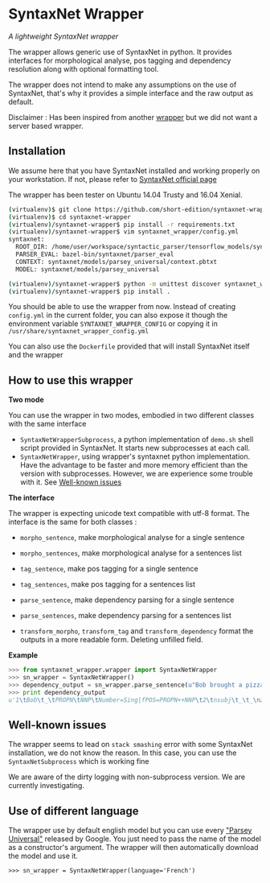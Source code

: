 # SyntaxNet Wrapper

*A lightweight SyntaxNet wrapper*

The wrapper allows generic use of SyntaxNet in python. It provides interfaces for morphological analyse, pos tagging and dependency resolution along with optional formatting tool.

The wrapper does not intend to make any assumptions on the use of SyntaxNet, that's why it provides a simple interface and the raw output as default.

Disclaimer : Has been inspired from another [wrapper](https://github.com/JoshData/parsey-mcparseface-server) but we did not want a server based wrapper.

## Installation

We assume here that you have SyntaxNet installed and working properly on your workstation. If not, please refer to [SyntaxNet official page](https://github.com/tensorflow/models/tree/master/syntaxnet)

The wrapper has been tester on Ubuntu 14.04 Trusty and 16.04 Xenial.

```bash
(virtualenv)$ git clone https://github.com/short-edition/syntaxnet-wrapper.git
(virtualenv)$ cd syntaxnet-wrapper
(virtualenv)/syntaxnet-wrapper$ pip install -r requirements.txt
(virtualenv)/syntaxnet-wrapper$ vim syntaxnet_wrapper/config.yml
syntaxnet:
  ROOT_DIR: /home/user/workspace/syntactic_parser/tensorflow_models/syntaxnet
  PARSER_EVAL: bazel-bin/syntaxnet/parser_eval
  CONTEXT: syntaxnet/models/parsey_universal/context.pbtxt
  MODEL: syntaxnet/models/parsey_universal

(virtualenv)/syntaxnet-wrapper$ python -m unittest discover syntaxnet_wrapper
(virtualenv)/syntaxnet-wrapper$ pip install .
```
You should be able to use the wrapper from now. Instead of creating `config.yml` in the current folder, you can also expose it though the environment variable `SYNTAXNET_WRAPPER_CONFIG` or copying it in `/usr/share/syntaxnet_wrapper_config.yml`

You can also use the `Dockerfile` provided that will install SyntaxNet itself and the wrapper

## How to use this wrapper

**Two mode**

You can use the wrapper in two modes, embodied in two different classes with the same interface
* `SyntaxNetWrapperSubprocess`, a python implementation of `demo.sh` shell script provided in SyntaxNet. It starts new subprocesses at each call.
* `SyntaxNetWrapper`, using wrapper's syntaxnet python implementation. Have the advantage to be faster and more memory efficient than the version with subprocesses. However, we are experience some trouble with it. See [Well-known issues](https://github.com/short-edition/syntaxnet-wrapper/tree/develop#well-known-issues)

**The interface**

The wrapper is expecting unicode text compatible with utf-8 format.
The interface is the same for both classes :
* `morpho_sentence`, make morphological analyse for a single sentence
* `morpho_sentences`, make morphological analyse for a sentences list
* `tag_sentence`, make pos tagging for a single sentence
* `tag_sentences`, make pos tagging for a sentences list
* `parse_sentence`, make dependency parsing for a single sentence
* `parse_sentences`, make dependency parsing for a sentences list

* `transform_morpho`, `transform_tag` and `transform_dependency` format the outputs in a more readable form. Deleting unfilled field.


**Example**

```python
>>> from syntaxnet_wrapper.wrapper import SyntaxNetWrapper
>>> sn_wrapper = SyntaxNetWrapper()
>>> dependency_output = sn_wrapper.parse_sentence(u"Bob brought a pizza to Alice")
>>> print dependency_output
u'1\tBob\t_\tPROPN\tNNP\tNumber=Sing|fPOS=PROPN++NNP\t2\tnsubj\t_\t_\n2\tbrought\t_\tVERB\tVBD\tMood=Ind|Tense=Past|VerbForm=Fin|fPOS=VERB++VBD\t0\tROOT\t_\t_\n3\ta\t_\tDET\tDT\tDefinite=Ind|PronType=Art|fPOS=DET++DT\t4\tdet\t_\t_\n4\tpizza\t_\tNOUN\tNN\tNumber=Sing|fPOS=NOUN++NN\t2\tdobj\t_\t_\n5\tto\t_\tADP\tIN\tfPOS=ADP++IN\t6\tcase\t_\t_\n6\tAlice\t_\tPROPN\tNNP\tNumber=Sing|fPOS=PROPN++NNP\t4\tnmod\t_\t_\n\n'
```

## Well-known issues

The wrapper seems to lead on `stack smashing` error with some SyntaxNet installation, we do not know the reason. In this case, you can use the `SyntaxNetSubprocess` which is working fine

We are aware of the dirty logging with non-subprocess version. We are currently investigating.

## Use of different language

The wrapper use by default english model but you can use every ["Parsey Universal"](https://github.com/tensorflow/models/blob/master/syntaxnet/g3doc/universal.md) released by Google. You just need to pass the name of the model as a constructor's argument. The wrapper will then automatically download the model and use it.

`>>> sn_wrapper = SyntaxNetWrapper(language='French')`
